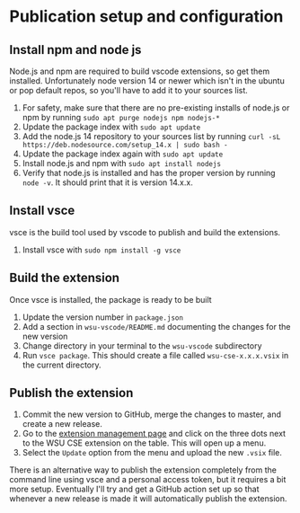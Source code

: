 # Publication setup and configuration

## Install npm and node js

Node.js and npm are required to build vscode extensions, so get them installed. Unfortunately node version 14 or newer which isn't in the ubuntu or pop default repos, so you'll have to add it to your sources list.

1. For safety, make sure that there are no pre-existing installs of node.js or npm by running `sudo apt purge nodejs npm nodejs-*`
2. Update the package index with `sudo apt update`
3. Add the node.js 14 repository to your sources list by running `curl -sL https://deb.nodesource.com/setup_14.x | sudo bash -`
4. Update the package index again with `sudo apt update`
5. Install node.js and npm with `sudo apt install nodejs`
6. Verify that node.js is installed and has the proper version by running `node -v`. It should print that it is version 14.x.x.

## Install vsce

vsce is the build tool used by vscode to publish and build the extensions.

1. Install vsce with `sudo npm install -g vsce`

## Build the extension

Once vsce is installed, the package is ready to be built

1. Update the version number in `package.json`
2. Add a section in `wsu-vscode/README.md` documenting the changes for the new version
3. Change directory in your terminal to the `wsu-vscode` subdirectory
4. Run `vsce package`. This should create a file called `wsu-cse-x.x.x.vsix` in the current directory.

## Publish the extension

1. Commit the new version to GitHub, merge the changes to master, and create a new release.
2. Go to the [extension management page](https://marketplace.visualstudio.com/manage/publishers/wrightstateuniversity-computerscience) and click on the three dots next to the WSU CSE extension on the table. This will open up a menu.
3. Select the `Update` option from the menu and upload the new `.vsix` file.

There is an alternative way to publish the extension completely from the command line using vsce and a personal access token, but it requires a bit more setup. Eventually I'll try and get a GitHub action set up so that whenever a new release is made it will automatically publish the extension.
